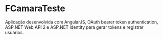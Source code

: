 # FCamaraTeste
Aplicação desenvolvida com AngularJS, OAuth bearer token authentication, ASP.NET Web API 2 e ASP.NET Identity para gerar tokens e registrar usuários.
